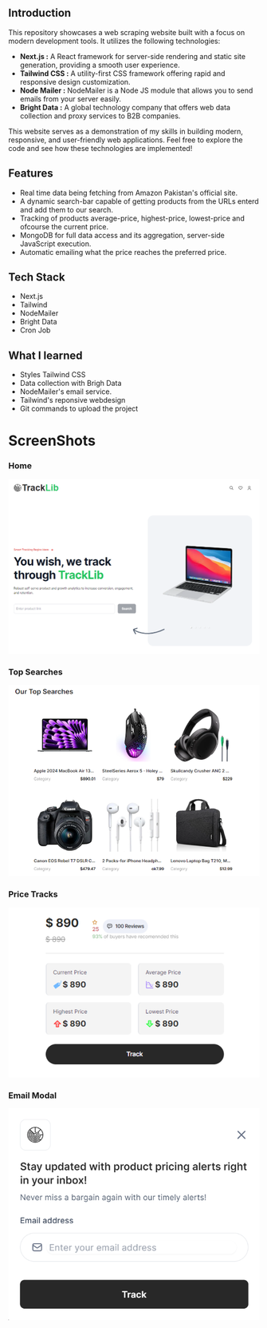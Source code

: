 ## Introduction

This repository showcases a web scraping website built with a focus on modern development tools. It utilizes the following technologies:

- **Next.js :** A React framework for server-side rendering and static site generation, providing a smooth user experience.
- **Tailwind CSS :** A utility-first CSS framework offering rapid and responsive design customization.
- **Node Mailer :** NodeMailer is a Node JS module that allows you to send emails from your server easily.
- **Bright Data :** A global technology company that offers web data collection and proxy services to B2B companies.

This website serves as a demonstration of my skills in building modern, responsive, and user-friendly web applications. Feel free to explore the code and see how these technologies are implemented!

## Features

- Real time data being fetching from Amazon Pakistan's official site.
- A dynamic search-bar capable of getting products from the URLs enterd and add them to our search.
- Tracking of products average-price, highest-price, lowest-price and ofcourse the current price.
- MongoDB for full data access and its aggregation, server-side JavaScript execution.
- Automatic emailing what the price reaches the preferred price.

## Tech Stack

- Next.js
- Tailwind
- NodeMailer
- Bright Data
- Cron Job

## What I learned

- Styles Tailwind CSS
- Data collection with Brigh Data
- NodeMailer's email service.
- Tailwind's reponsive webdesign
- Git commands to upload the project

# ScreenShots

### Home

![alt text](image.png)

### Top Searches

![alt text](image-1.png)

### Price Tracks

![alt text](image-4.png)

### Email Modal

![alt text](image-5.png)
